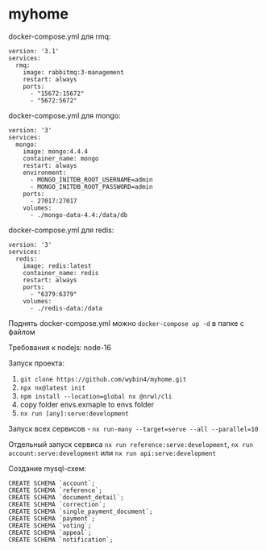 # myhome

docker-compose.yml для rmq:
```
version: '3.1'
services:
  rmq:
    image: rabbitmq:3-management
    restart: always
    ports: 
      - "15672:15672"
      - "5672:5672"
```
docker-compose.yml для mongo:
```
version: '3'
services:
  mongo:
    image: mongo:4.4.4
    container_name: mongo
    restart: always
    environment:
      - MONGO_INITDB_ROOT_USERNAME=admin
      - MONGO_INITDB_ROOT_PASSWORD=admin
    ports:
      - 27017:27017
    volumes:
      - ./mongo-data-4.4:/data/db
```
docker-compose.yml для redis:
```
version: '3'
services:
  redis:
    image: redis:latest
    container_name: redis
    restart: always
    ports:
      - "6379:6379"
    volumes:
      - ./redis-data:/data
```
Поднять docker-compose.yml можно `docker-compose up -d` в папке с файлом

Требования к nodejs: node-16

Запуск проекта:
1. `git clone https://github.com/wybin4/myhome.git`
2. `npx nx@latest init`
3. `npm install --location=global nx @nrwl/cli`
4. copy folder envs.exmaple to envs folder
5. `nx run [any]:serve:development`

Запуск всех сервисов - `nx run-many --target=serve --all --parallel=10`

Отдельный запуск сервиса `nx run reference:serve:development`, `nx run account:serve:development` или `nx run api:serve:development`

Создание mysql-схем:
```
CREATE SCHEMA `account`;
CREATE SCHEMA `reference`;
CREATE SCHEMA `document_detail`;
CREATE SCHEMA `correction`;
CREATE SCHEMA `single_payment_document`;
CREATE SCHEMA `payment`;
CREATE SCHEMA `voting`;
CREATE SCHEMA `appeal`;
CREATE SCHEMA `notification`;
```
